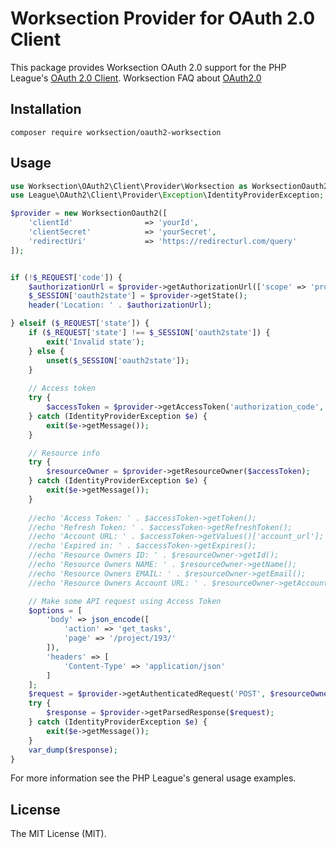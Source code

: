 # Worksection Provider for OAuth 2.0 Client

This package provides Worksection OAuth 2.0 support for the PHP League's [OAuth 2.0 Client](https://github.com/thephpleague/oauth2-client).
Worksection FAQ about [OAuth2.0](https://worksection.com/en/faq/oauth.html)

## Installation

```
composer require worksection/oauth2-worksection
```

## Usage

```php
use Worksection\OAuth2\Client\Provider\Worksection as WorksectionOauth2;
use League\OAuth2\Client\Provider\Exception\IdentityProviderException;

$provider = new WorksectionOauth2([
    'clientId'                => 'yourId',   
    'clientSecret'            => 'yourSecret',
    'redirectUri'             => 'https://redirecturl.com/query'
]);


if (!$_REQUEST['code']) {
    $authorizationUrl = $provider->getAuthorizationUrl(['scope' => 'projects_read users_write']);
    $_SESSION['oauth2state'] = $provider->getState();
    header('Location: ' . $authorizationUrl);

} elseif ($_REQUEST['state']) {
    if ($_REQUEST['state'] !== $_SESSION['oauth2state']) {
        exit('Invalid state');
    } else {
        unset($_SESSION['oauth2state']);
    }
    
    // Access token
    try {
        $accessToken = $provider->getAccessToken('authorization_code', ['code' => $_GET['code']]);
    } catch (IdentityProviderException $e) {
        exit($e->getMessage());
    }

    // Resource info
    try {
        $resourceOwner = $provider->getResourceOwner($accessToken);
    } catch (IdentityProviderException $e) {
        exit($e->getMessage());
    }
    
    //echo 'Access Token: ' . $accessToken->getToken();
    //echo 'Refresh Token: ' . $accessToken->getRefreshToken();
    //echo 'Account URL: ' . $accessToken->getValues()['account_url'];
    //echo 'Expired in: ' . $accessToken->getExpires();
    //echo 'Resource Owners ID: ' . $resourceOwner->getId();
    //echo 'Resource Owners NAME: ' . $resourceOwner->getName();
    //echo 'Resource Owners EMAIL: ' . $resourceOwner->getEmail();
    //echo 'Resource Owners Account URL: ' . $resourceOwner->getAccountUrl();

    // Make some API request using Access Token
    $options = [
        'body' => json_encode([
            'action' => 'get_tasks',
            'page' => '/project/193/'
        ]),
        'headers' => [
            'Content-Type' => 'application/json'
        ]
    ];
    $request = $provider->getAuthenticatedRequest('POST', $resourceOwner->getAccountUrl() . '/api/oauth2', $accessToken, $options);
    try {
        $response = $provider->getParsedResponse($request);
    } catch (IdentityProviderException $e) {
        exit($e->getMessage());
    }
    var_dump($response);
}
```

For more information see the PHP League's general usage examples.

## License

The MIT License (MIT).
